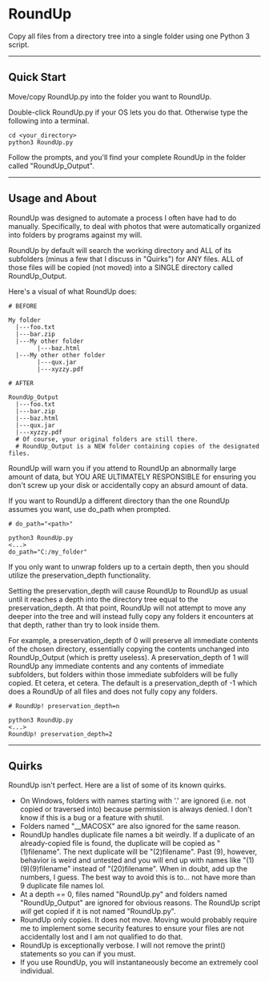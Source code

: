 # RoundUp

Copy all files from a directory tree into a single folder using one Python 3 script.

---
## Quick Start

Move/copy RoundUp.py into the folder you want to RoundUp.

Double-click RoundUp.py if your OS lets you do that.
Otherwise type the following into a terminal.

```commandline
cd <your_directory>
python3 RoundUp.py
```

Follow the prompts, and you'll find your complete RoundUp in the folder called "RoundUp_Output".

---
## Usage and About

RoundUp was designed to automate a process I often have had to do manually.
Specifically, to deal with photos that were automatically organized into folders by programs against my will.

RoundUp by default will search the working directory and ALL of its subfolders (minus a few that I discuss in "Quirks")
for ANY files. ALL of those files will be copied (not moved) into a SINGLE directory called RoundUp_Output.

Here's a visual of what RoundUp does:
```
# BEFORE

My folder
  |---foo.txt
  |---bar.zip
  |---My other folder
        |---baz.html
  |---My other other folder
        |---qux.jar
        |---xyzzy.pdf

# AFTER

RoundUp_Output
  |---foo.txt
  |---bar.zip
  |---baz.html
  |---qux.jar
  |---xyzzy.pdf
  # Of course, your original folders are still there.
  # RoundUp_Output is a NEW folder containing copies of the designated files.
```

RoundUp will warn you if you attend to RoundUp an abnormally large amount of data,
but YOU ARE ULTIMATELY RESPONSIBLE for ensuring you don't screw up your disk or accidentally copy an absurd amount of data.

If you want to RoundUp a different directory than the one RoundUp assumes you want, use do_path when prompted.

```commandline
# do_path="<path>"

python3 RoundUp.py
<...>
do_path="C:/my_folder"
```

If you only want to unwrap folders up to a certain depth, then you should utilize the preservation_depth functionality.

Setting the preservation_depth will cause RoundUp to RoundUp as usual until it reaches a depth into the directory tree equal to the preservation_depth.
At that point, RoundUp will not attempt to move any deeper into the tree and will instead fully copy any folders it encounters at that depth, rather than try to look inside them.

For example, a preservation_depth of 0 will preserve all immediate contents of the chosen directory, essentially copying the contents unchanged into RoundUp_Output (which is pretty useless).
A preservation_depth of 1 will RoundUp any immediate contents and any contents of immediate subfolders, but folders within those immediate subfolders will be fully copied. Et cetera, et cetera.
The default is a preservation_depth of -1 which does a RoundUp of all files and does not fully copy any folders.

```commandline
# RoundUp! preservation_depth=n

python3 RoundUp.py
<...>
RoundUp! preservation_depth=2
```

---

## Quirks

RoundUp isn't perfect. Here are a list of some of its known quirks.

- On Windows, folders with names starting with '.' are ignored (i.e. not copied or traversed into) because permission is always denied.
  I don't know if this is a bug or a feature with shutil.
- Folders named "__MACOSX" are also ignored for the same reason.
- RoundUp handles duplicate file names a bit weirdly. If a duplicate of an already-copied file is found, the duplicate will be copied as "(1)filename".
  The next duplicate will be "(2)filename". Past (9), however, behavior is weird and untested and you will end up with names like "(1)(9)(9)filename" instead of "(20)filename".
  When in doubt, add up the numbers, I guess. The best way to avoid this is to... not have more than 9 duplicate file names lol.
- At a depth == 0, files named "RoundUp.py" and folders named "RoundUp_Output" are ignored for obvious reasons.
  The RoundUp script *will* get copied if it is not named "RoundUp.py".
- RoundUp only copies. It does not move. Moving would probably require me to implement some security features to ensure your files are not accidentally lost and I am not qualified to do that.
- RoundUp is exceptionally verbose. I will not remove the print() statements so you can if you must.
- If you use RoundUp, you will instantaneously become an extremely cool individual.
